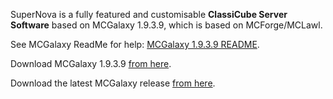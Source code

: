 SuperNova is a fully featured and customisable **ClassiCube Server Software** based on MCGalaxy 1.9.3.9, which is based on MCForge/MCLawl.

See MCGalaxy ReadMe for help: [MCGalaxy 1.9.3.9 README](https://github.com/UnknownShadow200/MCGalaxy/blob/1.9.3.9/README.md).

Download MCGalaxy 1.9.3.9 [from here](https://github.com/UnknownShadow200/MCGalaxy/releases/tag/1.9.3.9).

Download the latest MCGalaxy release [from here](https://github.com/UnknownShadow200/MCGalaxy/releases).

